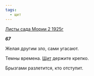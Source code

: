 ```yaml
---
tags:
  - щит
---
```

[Листы сада Мории 2 1925г](https://127.0.0.1:4002/agni/1925)

___67___

Желая другим зло, сами угасают.   

Темны времена. [Щит](../../../tags/#щит) держите крепко.   

Брызгами разлетится, кто отступит.   

